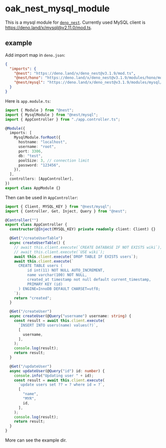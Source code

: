 # oak_nest_mysql_module

This is a mysql module for [`deno_nest`](https://deno.land/x/deno_nest).
Currently used MySQL client is <https://deno.land/x/mysql@v2.11.0/mod.ts>.

## example

Add import map in `deno.json`:

```json
{
  "imports": {
    "@nest": "https://deno.land/x/deno_nest@v3.1.9/mod.ts",
    "@nest/hono": "https://deno.land/x/deno_nest@v3.1.9/modules/hono/mod.ts",
    "@nest/mysql": "https://deno.land/x/deno_nest@v3.1.9/modules/mysql/mod.ts"
  }
}
```

Here is `app.module.ts`:

```typescript
import { Module } from "@nest";
import { MysqlModule } from "@nest/mysql";
import { AppController } from "./app.controller.ts";

@Module({
  imports: [
    MysqlModule.forRoot({
      hostname: "localhost",
      username: "root",
      port: 3306,
      db: "test",
      poolSize: 3, // connection limit
      password: "123456",
    }),
  ],
  controllers: [AppController],
})
export class AppModule {}
```

Then can be used in `AppController`:

```ts
import { Client, MYSQL_KEY } from "@nest/mysql";
import { Controller, Get, Inject, Query } from "@nest";

@Controller("")
export class AppController {
  constructor(@Inject(MYSQL_KEY) private readonly client: Client) {}

  @Get("/createUserTable")
  async createUserTable() {
    // await this.client.execute(`CREATE DATABASE IF NOT EXISTS wiki`);
    // await this.client.execute(`USE wiki`);
    await this.client.execute(`DROP TABLE IF EXISTS users`);
    await this.client.execute(`
      CREATE TABLE users (
          id int(11) NOT NULL AUTO_INCREMENT,
          name varchar(100) NOT NULL,
          created_at timestamp not null default current_timestamp,
          PRIMARY KEY (id)
      ) ENGINE=InnoDB DEFAULT CHARSET=utf8;
    `);
    return "created";
  }

  @Get("/createUser")
  async createUser(@Query("username") username: string) {
    const result = await this.client.execute(
      `INSERT INTO users(name) values(?)`,
      [
        username,
      ],
    );
    console.log(result);
    return result;
  }

  @Get("/updateUser")
  async updateUser(@Query("id") id: number) {
    console.info("Updating user " + id);
    const result = await this.client.execute(
      `update users set ?? = ? where id = ?`,
      [
        "name",
        "MYR",
        id,
      ],
    );
    console.log(result);
    return result;
  }
}
```

More can see the example dir.
